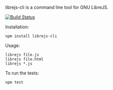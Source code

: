 librejs-cli is a command line tool for GNU LibreJS.

[![Build Status](https://travis-ci.org/nikolas/librejs-cli.svg?branch=master)](https://travis-ci.org/nikolas/librejs-cli)

Installation:

    npm install librejs-cli


Usage:

    librejs file.js
    librejs file.html
    librejs *.js


To run the tests:

    npm test
